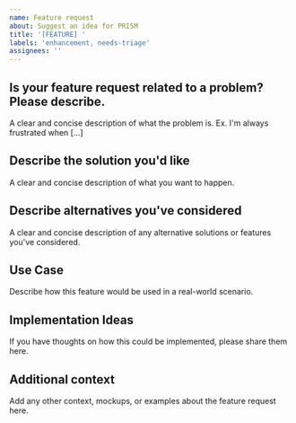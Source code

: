 ```yaml
---
name: Feature request
about: Suggest an idea for PRISM
title: '[FEATURE] '
labels: 'enhancement, needs-triage'
assignees: ''
---
```


## Is your feature request related to a problem? Please describe.
A clear and concise description of what the problem is. Ex. I'm always frustrated when [...]

## Describe the solution you'd like
A clear and concise description of what you want to happen.

## Describe alternatives you've considered
A clear and concise description of any alternative solutions or features you've considered.

## Use Case
Describe how this feature would be used in a real-world scenario.

## Implementation Ideas
If you have thoughts on how this could be implemented, please share them here.

## Additional context
Add any other context, mockups, or examples about the feature request here.
